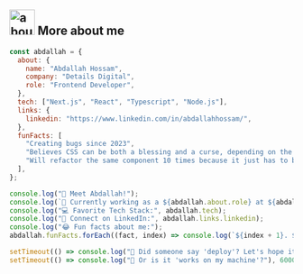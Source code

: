 ## <img width="45" alt="about" src="https://icons-for-free.com/iff/png/512/design+development+facebook+framework+mobile+react+icon-1320165723839064798.png" style="margin-top: 10px;"> More about me

```javascript
const abdallah = {
  about: {
    name: "Abdallah Hossam",
    company: "Details Digital",
    role: "Frontend Developer",
  },
  tech: ["Next.js", "React", "Typescript", "Node.js"],
  links: {
    linkedin: "https://www.linkedin.com/in/abdallahhossam/",
  },
  funFacts: [
    "Creating bugs since 2023",
    "Believes CSS can be both a blessing and a curse, depending on the day.",
    "Will refactor the same component 10 times because it just has to be *perfect*.",
  ],
};

console.log("👋 Meet Abdallah!");
console.log(`🚀 Currently working as a ${abdallah.about.role} at ${abdallah.about.company}`);
console.log("💻 Favorite Tech Stack:", abdallah.tech);
console.log("🔗 Connect on LinkedIn:", abdallah.links.linkedin);
console.log("😂 Fun facts about me:");
abdallah.funFacts.forEach((fact, index) => console.log(`${index + 1}. ${fact}`));

setTimeout(() => console.log("🥳 Did someone say 'deploy'? Let's hope it works on the first try!"), 3000);
setTimeout(() => console.log("🤔 Or is it 'works on my machine'?"), 6000);
